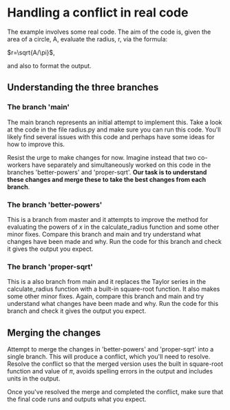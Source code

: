 # Handling a conflict in real code
The example involves some real code. The aim of the code is, given the
area of a circle, A, evaluate the radius, r, via the formula:

$r=\sqrt{A/\pi}$,
	
and also to format the output.

## Understanding the three branches 

### The branch 'main'
The main branch represents an initial attempt to implement this. Take
a look at the code in the file radius.py and make sure you can run
this code. You'll likely find several issues with this code and
perhaps have some ideas for how to improve this.

Resist the urge to
make changes for now. Imagine instead that two co-workers have
separately and
simultaneously worked on this code in the branches 'better-powers' and
'proper-sqrt'. **Our task is to understand these changes and merge these
to take the best changes from each branch**.


### The branch 'better-powers'
This is a branch from master and it attempts to improve the method for
evaluating the powers of $x$ in the calculate_radius function and some
other minor fixes. Compare this branch and main and try understand
what changes have been made and why. Run the code for this branch and
check it gives the output you expect.

### The branch 'proper-sqrt'
This is a also branch from main and it replaces the Taylor series in
the calculate_radius function with a built-in square-root function. It
also makes some other minor fixes. Again, compare this branch and main and try understand
what changes have been made and why. Run the code for this branch and
check it gives the output you expect.

## Merging the changes
Attempt to merge the changes in 'better-powers' and 'proper-sqrt' into
a single branch. This will produce a conflict, which you'll need to
resolve. Resolve the conflict so that the merged version uses the
built in square-root function and value of $\pi$, avoids spelling errors
in the output and includes units in the output.

Once you've resolved the merge and completed the conflict, make sure
that the final code runs and outputs what you expect.



